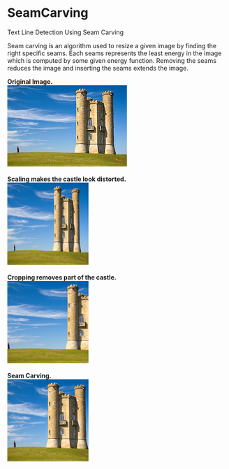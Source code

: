 # SeamCarving
Text Line Detection Using Seam Carving <br/>

Seam carving is an algorithm used to resize a given image by finding the right specific seams. Each seams represents the least energy in the image which is computed by some given energy function. Removing the seams reduces the image and inserting the seams extends the image. <br/>


**Original Image.** <br/>
![](/sample/Broadway_tower.jpg) <br/>
<br />
**Scaling makes the castle look distorted.** <br/>
![](/sample/Broadway_tower_scale.png) <br/>
<br />
**Cropping removes part of the castle.** <br/>
![](/sample/Broadway_tower_cropped.png) <br/>
<br />
**Seam Carving.** <br/>
![](/sample/Broadway_tower_Seam_Carving.png) <br/>
<br />


